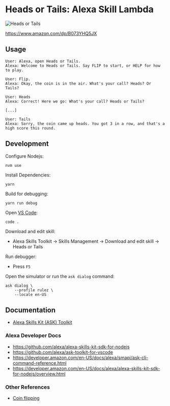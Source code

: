 
# Heads or Tails: Alexa Skill Lambda

![Heads or Tails](https://res.cloudinary.com/rulez-new-media/image/upload/w_256,c_fill/alexa/DALL_E_2023-02-18_19.19.15_k5uhgb.png)

https://www.amazon.com/dp/B073YHQ5JX

## Usage

```
User: Alexa, open Heads or Tails.
Alexa: Welcome to Heads or Tails. Say FLIP to start, or HELP for how to play.

User: Flip.
Alexa: Okay, the coin is in the air. What's your call? Heads? Or Tails?

User: Heads
Alexa: Correct! Here we go: What's your call? Heads or Tails?

[...]

User: Tails
Alexa: Sorry, the coin came up heads. You got 3 in a row, and that's a high score this round.
```

## Development

Configure Nodejs:

```
nvm use
```

Install Dependencies:

```
yarn
```

Build for debugging:

```
yarn run debug
```

Open [VS Code](https://code.visualstudio.com/):

```
code .
```

Download and edit skill:

- Alexa Skills Toolkit -> Skills Management -> Download and edit skill -> Heads or Tails

Run debugger:

- Press `F5`

Open the simulator or run the `ask dialog` command:

```
ask dialog \
    --profile rulez \
    --locale en-US
```

## Documentation

- [Alexa Skills Kit (ASK) Toolkit](https://marketplace.visualstudio.com/items?itemName=ask-toolkit.alexa-skills-kit-toolkit)

### Alexa Developer Docs

- https://github.com/alexa/alexa-skills-kit-sdk-for-nodejs
- https://github.com/alexa/ask-toolkit-for-vscode
- https://developer.amazon.com/en-US/docs/alexa/smapi/ask-cli-command-reference.html
- https://developer.amazon.com/en-US/docs/alexa/alexa-skills-kit-sdk-for-nodejs/overview.html

### Other References

- [Coin flipping](https://en.wikipedia.org/wiki/Coin_flipping6)
